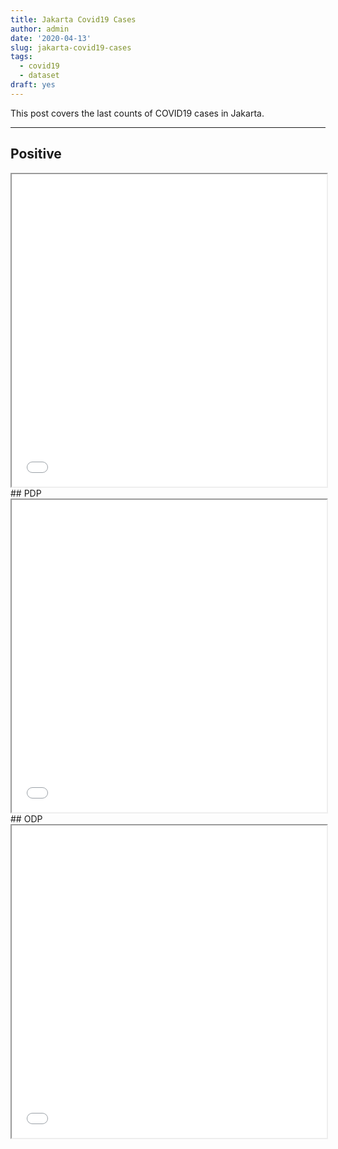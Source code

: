 ```yaml
---
title: Jakarta Covid19 Cases
author: admin
date: '2020-04-13'
slug: jakarta-covid19-cases
tags:
  - covid19
  - dataset
draft: yes
---
```


This post covers the last counts of COVID19 cases in Jakarta.
<!--more-->
---

## Positive
<iframe seamless src="/content/leafmap/leafMapPOSITIF.html" width="100%" height="500"></iframe>
## PDP
<iframe seamless src="/content/leafmap/leafMapPDP.html" width="100%" height="500"></iframe>
## ODP
<iframe seamless src="/content/leafmap/leafMapODP.html" width="100%" height="500"></iframe>
